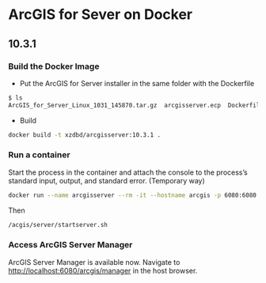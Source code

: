 # ArcGIS for Sever on Docker

## 10.3.1

### Build the Docker Image

* Put the ArcGIS for Server installer in the same folder with the Dockerfile

```bash
$ ls
ArcGIS_for_Server_Linux_1031_145870.tar.gz  arcgisserver.ecp  Dockerfile
```

* Build 

```bash
docker build -t xzdbd/arcgisserver:10.3.1 .
```

### Run a container 

Start the process in the container and attach the console to the process’s standard input, output, and standard error. (Temporary way)

```bash
docker run --name arcgisserver --rm -it --hostname arcgis -p 6080:6080 -p 6443:6443 xzdbd/arcgisserver:10.3.1 /bin/bash
```

Then

```bash
/acgis/server/startserver.sh
```

### Access ArcGIS Server Manager

ArcGIS Server Manager is available now. Navigate to [http://localhost:6080/arcgis/manager](http://localhost:6080/arcgis/manager) in the host browser.


